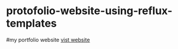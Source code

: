 # protofolio-website-using-reflux-templates

#my portfolio website 
[vist website](https://rabindratamang.com.np/)
